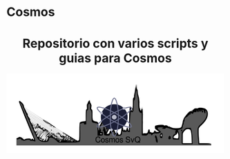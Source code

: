 # Cosmos
<h1 align="center"> Repositorio con varios scripts y guias para Cosmos</h1>

<p align="center"> 
<img src="./images/CosmosSvQ.png">
</p>